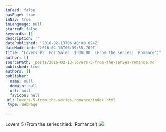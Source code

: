 ```yaml
---
inFeed: false
hasPage: true
inNav: true
inLanguage: null
starred: false
keywords: []
description: ''
datePublished: '2016-02-13T06:40:00.024Z'
dateModified: '2016-02-13T06:39:55.709Z'
title: "Lovers #5  For Sale:  $300.00  (From the series: 'Romance')"
author: []
sourcePath: _posts/2016-02-13-lovers-5-from-the-series-romance.md
published: true
authors: []
publisher:
  name: null
  domain: null
  url: null
  favicon: null
url: lovers-5-from-the-series-romance/index.html
_type: WebPage

---
```

Lovers 5  (From the series titled:  'Romance')
![](https://s3-us-west-2.amazonaws.com/the-grid-img/p/af8cf2621d9e727179f1c70d65cceace6633be37.jpg)